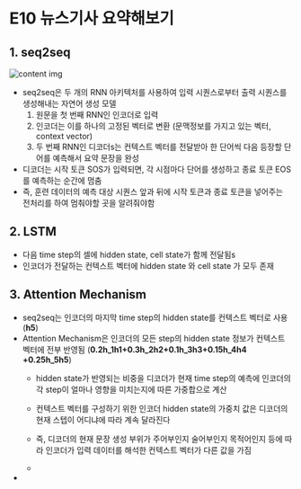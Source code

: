 # E10 뉴스기사 요약해보기

## 1. seq2seq
![content img](https://d3s0tskafalll9.cloudfront.net/media/images/E-21-2.max-800x600.png)
- seq2seq은 두 개의 RNN 아키텍처를 사용하여 입력 시퀀스로부터 출력 시퀀스를 생성해내는 자연어 생성 모델
	1) 원문을 첫 번째 RNN인 인코더로 입력
	2) 인코더는 이를 하나의 고정된 벡터로 변환
	(문맥정보를 가지고 있는 벡터, context vector)
	3) 두 번째 RNN인 디코더s는 컨텍스트 벡터를 전달받아 한 단어씩 다음 등장할 단어를 예측해서 요약 문장을 완성
- 디코더는 시작 토큰 SOS가 입력되면, 각 시점마다 단어를 생성하고 종료 토큰 EOS를 예측하는 순간에 멈춤
- 즉, 훈련 데이터의 예측 대상 시퀀스 앞과 뒤에 시작 토큰과 종료 토큰을 넣어주는 전처리를 하여 멈춰야할 곳을 알려줘야함

## 2. LSTM
- 다음 time step의 셀에 hidden state, cell state가 함께 전달됨s
- 인코더가 전달하는 컨텍스트 벡터에 hidden state 와 cell state 가 모두 존재

## 3. Attention Mechanism
- seq2seq는 인코더의 마지막 time step의 hidden state를 컨텍스트 벡터로 사용 (**h5**​)
- Attention Mechanism은 인코더의 모든 step의 hidden state 정보가 컨텍스트 벡터에 전부 반영됨 (**0.2h_1h1​+0.3h_2h2​+0.1h_3h3​+0.15h_4h4​+0.25h_5h5​**)
	- hidden state가 반영되는 비중을 디코더가 현재 time step의 예측에 인코더의 각 step이 얼마나 영향을 미치는지에 따른 가중합으로 계산
	- 컨텍스트 벡터를 구성하기 위한 인코더 hidden state의 가중치 값은  디코더의 현재 스텝이 어디냐에 따라 계속 달라진다
	- 즉, 디코더의 현재 문장 생성 부위가 주어부인지 술어부인지 목적어인지 등에 따라 인코더가 입력 데이터를 해석한 컨텍스트 벡터가 다른 값을 가짐

	
	- 
- 
<!--stackedit_data:
eyJoaXN0b3J5IjpbMTgxMjM2NzMxNiwxNjE5NDMzNjAyLDE0Nz
A1Mzc4MzEsLTE5NTUyMzkyMjYsLTE3OTU1NTE1ODcsLTc4OTg2
NzEwLDEyMjI2OTM3NCw3MzA5OTgxMTZdfQ==
-->